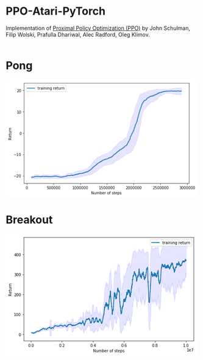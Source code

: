 # PPO-Atari-PyTorch
 Implementation of [Proximal Policy Optimization (PPO)](https://arxiv.org/abs/1707.06347) by John Schulman, Filip Wolski, Prafulla Dhariwal, Alec Radford, Oleg Klimov.<br><br>
 
# Pong
![pong](https://github.com/Hauf3n/PPO-Atari-PyTorch/blob/main/media/Pong.png)
 
# Breakout
![breakout](https://github.com/Hauf3n/PPO-Atari-PyTorch/blob/main/media/Breakout.png)

